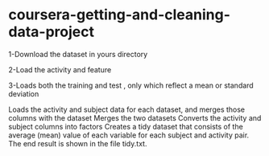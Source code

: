 # coursera-getting-and-cleaning-data-project




  1-Download the dataset in yours directory
  
  2-Load the activity and feature 
  
  3-Loads both the training and test , only which reflect a mean or standard deviation
  
Loads the activity and subject data for each dataset, and merges those columns with the dataset
Merges the two datasets
Converts the activity and subject columns into factors
Creates a tidy dataset that consists of the average (mean) value of each variable for each subject and activity pair.
The end result is shown in the file tidy.txt.
